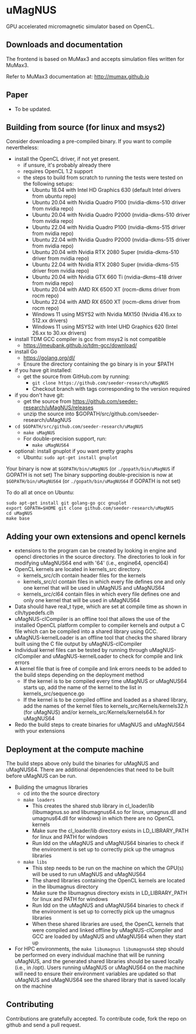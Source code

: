 uMagNUS
======

GPU accelerated micromagnetic simulator based on OpenCL.


Downloads and documentation
---------------------------

The frontend is based on MuMax3 and accepts simulation files written for MuMax3.

Refer to MuMax3 documentation at:
http://mumax.github.io


Paper
-----

- To be updated.


Building from source (for linux and msys2)
--------------------

Consider downloading a pre-compiled binary. If you want to compile nevertheless:

  * install the OpenCL driver, if not yet present.
    - if unsure, it's probably already there
    - requires OpenCL 1.2 support
    - the steps to build from scratch to running the tests were tested on the following setups:
        - Ubuntu 18.04 with Intel HD Graphics 630 (default Intel drivers from ubuntu repo)
        - Ubuntu 20.04 with Nvidia Quadro P100 (nvidia-dkms-510 driver from nvidia repo)
        - Ubuntu 20.04 with Nvidia Quadro P2000 (nvidia-dkms-510 driver from nvidia repo)
        - Ubuntu 22.04 with Nvidia Quadro P100 (nvidia-dkms-515 driver from nvidia repo)
        - Ubuntu 22.04 with Nvidia Quadro P2000 (nvidia-dkms-515 driver from nvidia repo)
        - Ubuntu 20.04 with Nvidia RTX 2080 Super (nvidia-dkms-510 driver from nvidia repo)
        - Ubuntu 22.04 with Nvidia RTX 2080 Super (nvidia-dkms-515 driver from nvidia repo)
        - Ubuntu 20.04 with Nvidia GTX 660 Ti (nvidia-dkms-418 driver from nvidia repo)
        - Ubuntu 20.04 with AMD RX 6500 XT (rocm-dkms driver from rocm repo)
        - Ubuntu 22.04 with AMD RX 6500 XT (rocm-dkms driver from rocm repo)
        - Windows 11 using MSYS2 with Nvidia MX150 (Nvidia 416.xx to 512.xx drivers)
        - Windows 11 using MSYS2 with Intel UHD Graphics 620 (Intel 26.xx to 30.xx drivers)
  * install TDM GCC compiler is gcc from msys2 is not compatible
    - https://jmeubank.github.io/tdm-gcc/download/
  * install Go 
    - https://golang.org/dl/
    - Ensure the directory containing the go binary is in your $PATH
  * if you have git installed:
    - get the source from GitHub.com by running:
        - `git clone https://github.com/seeder-research/uMagNUS`
        - Checkout branch with tags corresponding to the version required
  * if you don't have git:
    - get the source from https://github.com/seeder-research/uMagNUS/releases
    - unzip the source into $GOPATH/src/github.com/seeder-research/uMagNUS
  * `cd $GOPATH/src/github.com/seeder-research/uMagNUS`
    - `make uMagNUS`
    - For double-precision support, run:
        - `make uMagNUS64`
  * optional: install gnuplot if you want pretty graphs
    - Ubuntu: `sudo apt-get install gnuplot`

Your binary is now at `$GOPATH/bin/uMagNUS` (or `./gopath/bin/uMagNUS` if
GOPATH is not set)
The binary supporting double-precision is now at `$GOPATH/bin/uMagNUS64` (or
`./gopath/bin/uMagNUS64` if GOPATH is not set)

To do all at once on Ubuntu:
```
sudo apt-get install git golang-go gcc gnuplot
export GOPATH=$HOME git clone github.com/seeder-research/uMagNUS
cd uMagNUS
make base
```

Adding your own extensions and opencl kernels
------------
  * extensions to the program can be created by looking in engine and opencl
    directories in the source directory. The directories to look in for
    modifying uMagNUS64 end with '64' (i.e., engine64, opencl64)
  * OpenCL kernels are located in kernels_src directory.
    - kernels_src/clh contain header files for the kernels
    - kernels_src/cl contain files in which every file defines one and only
      one kernel that will be used in uMagNUS and uMagNUS64
    - kernels_src/cl64 contain files in which every file defines one and only
      one kernel that will be used in uMagNUS64
  * Data should have real_t type, which are set at compile time as shown in
    clh/typedefs.clh
  * uMagNUS-clCompiler is an offline tool that allows the use of the
    installed OpenCL platform compiler to compiler kernels and output a C
    file which can be compiled into a shared library using GCC.
  * uMagNUS-kernelLoader is an offline tool that checks the shared library
    built using the C file output by uMagNUS-clCompiler
  * Individual kernel files can be tested by running through
    uMagNUS-clCompiler and uMagNUS-kernelLoader to check for compile and link
    errors
  * A kernel file that is free of compile and link errors needs to be added
    to the build steps depending on the deployment method
    - If the kernel is to be compiled every time uMagNUS or uMagNUS64 starts
      up, add the name of the kernel to the list in
      kernels_src/sequence.go
    - If the kernel is to be compiled offline and loaded as a shared library,
      add the names of the kernel files to kernels_src/Kernels/kernels32.h
      (for uMagNUS) and/or kernels_src/Kernels/kernels64.h for uMagNUS64
  * Redo the build steps to create binaries for uMagNUS and uMagNUS64 with
    your extensions

Deployment at the compute machine
------------
The build steps above only build the binaries for uMagNUS and uMagNUS64. There
are additional dependencies that need to be built before uMagNUS can be run.
  * Building the umagnus libraries
    - cd into the the source directory
    - `make loaders`
        - This creates the shared stub library in cl_loader/lib (libumagnus.so
          and libumagnus64.so for linux, umagnus.dll and umagnus64.dll for
          windows) in which there are no OpenCL kernels
        - Make sure the cl_loader/lib directory exists in LD_LIBRARY_PATH for
          linux and PATH for windows
        - Run ldd on the uMagNUS and uMagNUS64 binaries to check if the
          environment is set up to correctly pick up the umagnus libraries
    - `make libs`
        - This step needs to be run on the machine on which the GPU(s) will be
          used to run uMagNUS and uMagNUS64
        - The shared libraries containing the OpenCL kernels are located in
          the libumagnus directory
        - Make sure the libumagnus directory exists in LD_LIBRARY_PATH for
          linux and PATH for windows
        - Run ldd on the uMagNUS and uMagNUS64 binaries to check if the
          environment is set up to correctly pick up the umagnus libraries
        - When these shared libraries are used, the OpenCL kernels that were
          compiled and linked offline by uMagNUS-clCompiler and GCC are
          loaded by uMagNUS and uMagNUS64 when they start up
  * For HPC environments, the `make libumagnus libumagnus64` step should be
    performed on every individual machine that will be running uMagNUS, and
    the generated shared libraries should be saved locally (i.e., in /opt).
    Users running uMagNUS or uMagNUS64 on the machine will need to ensure
    their environment variables are updated so that uMagNUS and uMagNUS64
    see the shared library that is saved locally on the machine

Contributing
------------

Contributions are gratefully accepted. To contribute code, fork the repo on
github and send a pull request.
